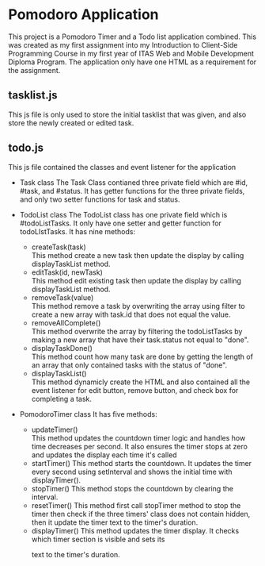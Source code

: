 # Pomodoro Application

This project is a Pomodoro Timer and a Todo list application combined.
This was created as my first assignment into my Introduction to Client-Side Programming Course in my first year of ITAS Web and Mobile Development Diploma Program.
The application only have one HTML as a requirement for the assignment.

## tasklist.js
This js file is only used to store the initial tasklist that was given, and also store the newly created or edited task.

## todo.js
This js file contained the classes and event listener for the application
- Task class
    The Task Class contianed three private field which are #id, #task, and #status.
    It has getter functions for the three private fields, and only two setter functions for task and status.
  
- TodoList class
    The TodoList class has one private field which is #todoListTasks.
    It only have one setter and getter function for todoLIstTasks.
    It has nine methods:
  - createTask(task)  
      This method create a new task then update the display by calling displayTaskList method.
  - editTask(id, newTask)  
      This method edit existing task then update the display by calling displayTaskList method.
  - removeTask(value)  
      This method remove a task by overwriting the array using filter to create a new array with task.id that does not equal the value.
  - removeAllComplete()  
      This method overwrite the array by filtering the todoListTasks by making a new array that have their task.status not equal to "done".
  - displayTaskDone()  
      This method count how many task are done by getting the length of an array that only contained tasks with the status of "done".
  - displayTaskList()  
      This method dynamicly create the HTML and also contained all the event listener for edit button, remove button, and check box for completing a task.

- PomodoroTimer class
    It has five methods:
  - updateTimer()  
      This method updates the countdown timer logic and handles how time decreases per second. It also ensures the timer stops at zero and updates the display each time it's called
  - startTimer()
      This method starts the countdown. It updates the timer every second using setInterval and shows the initial time with displayTimer().
  - stopTimer()
      This method stops the countdown by clearing the interval.
  - resetTimer()
      This method first call stopTimer method to stop the timer then check if the three timers' class does not contain hidden, then it update the timer text to the timer's duration.
  - displayTimer()
      This method updates the timer display. It checks which timer section is visible and sets its <p> text to the timer's duration.
  

